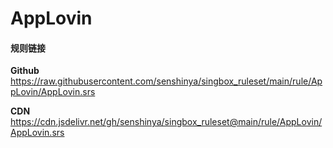 # AppLovin

#### 规则链接

**Github**
https://raw.githubusercontent.com/senshinya/singbox_ruleset/main/rule/AppLovin/AppLovin.srs

**CDN**
https://cdn.jsdelivr.net/gh/senshinya/singbox_ruleset@main/rule/AppLovin/AppLovin.srs